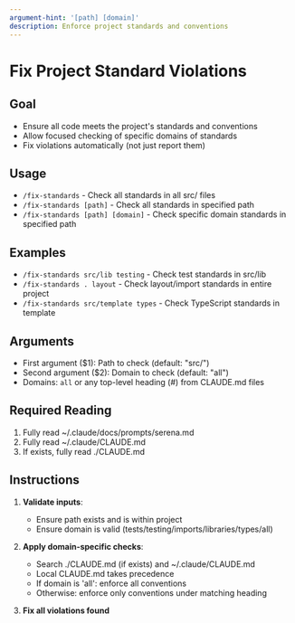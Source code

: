```yaml
---
argument-hint: '[path] [domain]'
description: Enforce project standards and conventions
---
```


# Fix Project Standard Violations

## Goal

- Ensure all code meets the project's standards and conventions
- Allow focused checking of specific domains of standards
- Fix violations automatically (not just report them)

## Usage

- `/fix-standards` - Check all standards in all src/ files
- `/fix-standards [path]` - Check all standards in specified path
- `/fix-standards [path] [domain]` - Check specific domain standards in specified path

## Examples

- `/fix-standards src/lib testing` - Check test standards in src/lib
- `/fix-standards . layout` - Check layout/import standards in entire project
- `/fix-standards src/template types` - Check TypeScript standards in template

## Arguments

- First argument ($1): Path to check (default: "src/")
- Second argument ($2): Domain to check (default: "all")
- Domains: `all` or any top-level heading (#) from CLAUDE.md files

## Required Reading

1. Fully read ~/.claude/docs/prompts/serena.md
2. Fully read ~/.claude/CLAUDE.md
3. If exists, fully read ./CLAUDE.md

## Instructions

1. **Validate inputs**:
   - Ensure path exists and is within project
   - Ensure domain is valid (tests/testing/imports/libraries/types/all)

2. **Apply domain-specific checks**:
   - Search ./CLAUDE.md (if exists) and ~/.claude/CLAUDE.md
   - Local CLAUDE.md takes precedence
   - If domain is 'all': enforce all conventions
   - Otherwise: enforce only conventions under matching heading

3. **Fix all violations found**